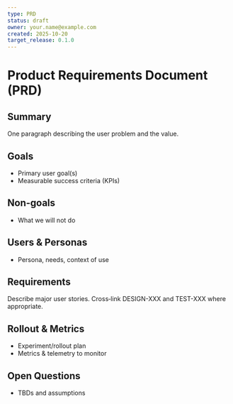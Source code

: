 ```yaml
---
type: PRD
status: draft
owner: your.name@example.com
created: 2025-10-20
target_release: 0.1.0
---
```


# Product Requirements Document (PRD)

## Summary
One paragraph describing the user problem and the value.

## Goals
- Primary user goal(s)
- Measurable success criteria (KPIs)

## Non-goals
- What we will not do

## Users & Personas
- Persona, needs, context of use

## Requirements
Describe major user stories. Cross‑link DESIGN-XXX and TEST-XXX where appropriate.

## Rollout & Metrics
- Experiment/rollout plan
- Metrics & telemetry to monitor

## Open Questions
- TBDs and assumptions
